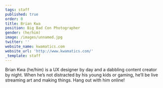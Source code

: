 ```yaml
---
tags: staff
published: true
order: 0
title: Brian Kwa
position: Big Bad Con Photographer
gender: (he/him)
image: /images/unnamed.jpg
twitter: ''
website_name: kwamatics.com
website_url: 'http://www.kwamatics.com/'
_template: staff
---
```


Brian Kwa (he/him) is a UX designer by day and a dabbling content creator by night. When he’s not distracted by his young kids or gaming, he’ll be live streaming art and making things. Hang out with him online!
